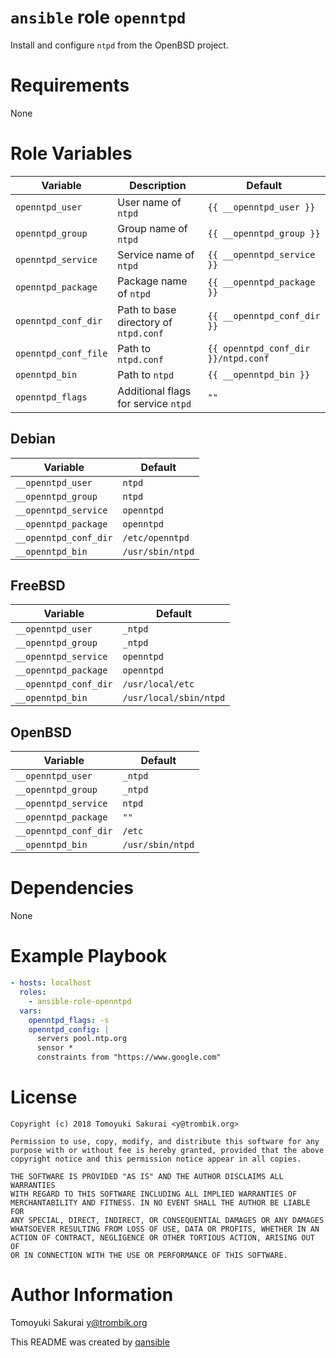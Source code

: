 # `ansible` role `openntpd`

Install and configure `ntpd` from the OpenBSD project.

# Requirements

None

# Role Variables

| Variable | Description | Default |
|----------|-------------|---------|
| `openntpd_user` | User name of `ntpd` | `{{ __openntpd_user }}` |
| `openntpd_group` | Group name of `ntpd` | `{{ __openntpd_group }}` |
| `openntpd_service` | Service name of `ntpd` | `{{ __openntpd_service }}` |
| `openntpd_package` | Package name of `ntpd` | `{{ __openntpd_package }}` |
| `openntpd_conf_dir` | Path to base directory of `ntpd.conf` | `{{ __openntpd_conf_dir }}` |
| `openntpd_conf_file` | Path to `ntpd.conf` | `{{ openntpd_conf_dir }}/ntpd.conf` |
| `openntpd_bin` | Path to `ntpd` | `{{ __openntpd_bin }}` |
| `openntpd_flags` | Additional flags for service `ntpd` | `""` |

## Debian

| Variable | Default |
|----------|---------|
| `__openntpd_user` | `ntpd` |
| `__openntpd_group` | `ntpd` |
| `__openntpd_service` | `openntpd` |
| `__openntpd_package` | `openntpd` |
| `__openntpd_conf_dir` | `/etc/openntpd` |
| `__openntpd_bin` | `/usr/sbin/ntpd` |

## FreeBSD

| Variable | Default |
|----------|---------|
| `__openntpd_user` | `_ntpd` |
| `__openntpd_group` | `_ntpd` |
| `__openntpd_service` | `openntpd` |
| `__openntpd_package` | `openntpd` |
| `__openntpd_conf_dir` | `/usr/local/etc` |
| `__openntpd_bin` | `/usr/local/sbin/ntpd` |

## OpenBSD

| Variable | Default |
|----------|---------|
| `__openntpd_user` | `_ntpd` |
| `__openntpd_group` | `_ntpd` |
| `__openntpd_service` | `ntpd` |
| `__openntpd_package` | `""` |
| `__openntpd_conf_dir` | `/etc` |
| `__openntpd_bin` | `/usr/sbin/ntpd` |

# Dependencies

None

# Example Playbook

```yaml
- hosts: localhost
  roles:
    - ansible-role-openntpd
  vars:
    openntpd_flags: -s
    openntpd_config: |
      servers pool.ntp.org
      sensor *
      constraints from "https://www.google.com"
```

# License

```
Copyright (c) 2018 Tomoyuki Sakurai <y@trombik.org>

Permission to use, copy, modify, and distribute this software for any
purpose with or without fee is hereby granted, provided that the above
copyright notice and this permission notice appear in all copies.

THE SOFTWARE IS PROVIDED "AS IS" AND THE AUTHOR DISCLAIMS ALL WARRANTIES
WITH REGARD TO THIS SOFTWARE INCLUDING ALL IMPLIED WARRANTIES OF
MERCHANTABILITY AND FITNESS. IN NO EVENT SHALL THE AUTHOR BE LIABLE FOR
ANY SPECIAL, DIRECT, INDIRECT, OR CONSEQUENTIAL DAMAGES OR ANY DAMAGES
WHATSOEVER RESULTING FROM LOSS OF USE, DATA OR PROFITS, WHETHER IN AN
ACTION OF CONTRACT, NEGLIGENCE OR OTHER TORTIOUS ACTION, ARISING OUT OF
OR IN CONNECTION WITH THE USE OR PERFORMANCE OF THIS SOFTWARE.
```

# Author Information

Tomoyuki Sakurai <y@trombik.org>

This README was created by [qansible](https://github.com/trombik/qansible)
